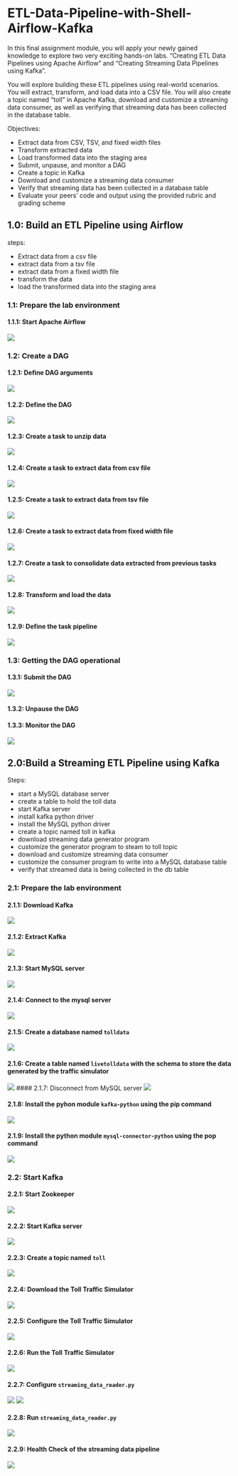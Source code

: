 # ETL-Data-Pipeline-with-Shell-Airflow-Kafka

In this final assignment module, you will apply your newly gained knowledge to explore two very exciting hands-on labs. “Creating ETL Data Pipelines using Apache Airflow” and “Creating Streaming Data Pipelines using Kafka”. 

You will explore building these ETL pipelines using real-world scenarios. You will extract, transform, and load data into a CSV file. You will also create a topic named “toll” in Apache Kafka, download and customize a streaming data consumer, as well as verifying that streaming data has been collected in the database table.

Objectives:
- Extract data from CSV, TSV, and fixed width files
- Transform extracted data
- Load transformed data into the staging area
- Submit, unpause, and monitor a DAG
- Create a topic in Kafka
- Download and customize a streaming data consumer
- Verify that streaming data has been collected in a database table
- Evaluate your peers’ code and output using the provided rubric and grading scheme

## 1.0: Build an ETL Pipeline using Airflow 

steps:
- Extract data from a csv file 
- extract data from a tsv file 
- extract data from a fixed width file 
- transform the data 
- load the transformed data into the staging area

### 1.1: Prepare the lab environment 
#### 1.1.1: Start Apache Airflow
<img src="https://imgur.com/gMNUbea.png">

### 1.2: Create a DAG
#### 1.2.1: Define DAG arguments
<img src="https://imgur.com/sx8Eray.png">

#### 1.2.2: Define the DAG 
<img src="https://imgur.com/uFLq0ys.png"> 

#### 1.2.3: Create a task to unzip data 
<img src="https://imgur.com/8u3UFck.png">  

#### 1.2.4: Create a task to extract data from csv file 
<img src="https://imgur.com/rsjydO7.png">  

#### 1.2.5: Create a task to extract data from tsv file 
<img src="https://imgur.com/7tiYp3F.png">  

#### 1.2.6: Create a task to extract data from fixed width file  
<img src="https://imgur.com/awSt9Q9.png">  

#### 1.2.7: Create a task to consolidate data extracted from previous tasks
<img src="https://imgur.com/Vtwmd6q.png">  

#### 1.2.8: Transform and load the data
<img src="https://imgur.com/I8IvmQ5.png">   

#### 1.2.9: Define the task pipeline 
<img src="https://imgur.com/sFi2JHS.png">

### 1.3: Getting the DAG operational 
#### 1.3.1: Submit the DAG 
<img src="https://imgur.com/60Ojidc.png">  

#### 1.3.2: Unpause the DAG
#### 1.3.3: Monitor the DAG  
<img src="https://imgur.com/cHGC9Xo.png">

##

## 2.0:Build a Streaming ETL Pipeline using Kafka 

Steps:
- start a MySQL database server
- create a table to hold the toll data 
- start Kafka server 
- install kafka python driver 
- install the MySQL python driver 
- create a topic named toll in kafka 
- download streaming data generator program 
- customize the generator program to steam to toll topic 
- download and customize streaming data consumer 
- customize the consumer program to write into a MySQL database table 
- verify that streamed data is being collected in the db table

### 2.1: Prepare the lab environment 
#### 2.1.1: Download Kafka 
<img src ="https://imgur.com/IOvtC5e.png">   

#### 2.1.2: Extract Kafka 
<img src ="https://imgur.com/oMCeGFO.png">  

#### 2.1.3: Start MySQL server 
<img src ="https://imgur.com/ngbqKaG.png">   

#### 2.1.4: Connect to the mysql server 
<img src ="https://imgur.com/010hYzm.png">  

#### 2.1.5: Create a database named ```tolldata```
<img src ="https://imgur.com/jNkj75Q.png">  

#### 2.1.6: Create a table named ```livetolldata``` with the schema to store the data generated by the traffic simulator
<img src ="https://imgur.com/1QT9QxW.png">
#### 2.1.7: Disconnect from MySQL server  
<img src =".png">

#### 2.1.8: Install the pyhon module ```kafka-python``` using the pip command 
<img src ="https://imgur.com/zk11Q8q.png"> 

#### 2.1.9: Install the python module ```mysql-connector-python``` using the pop command
<img src ="https://imgur.com/o7iXglV.png">


### 2.2: Start Kafka
#### 2.2.1: Start Zookeeper
<img src ="https://imgur.com/fNWnjUj.png">

#### 2.2.2: Start Kafka server 
<img src ="https://imgur.com/7ErKF54.png"> 

#### 2.2.3: Create a topic named ```toll```
<img src ="https://imgur.com/OR6qqj3.png"> 

#### 2.2.4: Download the Toll Traffic Simulator 
<img src =".png">

#### 2.2.5: Configure the Toll Traffic Simulator 
<img src ="https://imgur.com/n3YSBZG.png">

#### 2.2.6: Run the Toll Traffic Simulator 
<img src ="https://imgur.com/mKZgFuF.png"> 

#### 2.2.7: Configure ```streaming_data_reader.py```
<img src ="https://imgur.com/xdHMp1w.png"> 
<img src ="https://imgur.com/oioUXet.png"> 

#### 2.2.8: Run ```streaming_data_reader.py```  
<img src ="https://imgur.com/zZ9A7Ee.png">

#### 2.2.9: Health Check of the streaming data pipeline
<img src ="https://imgur.com/TWoUddJ.png">
